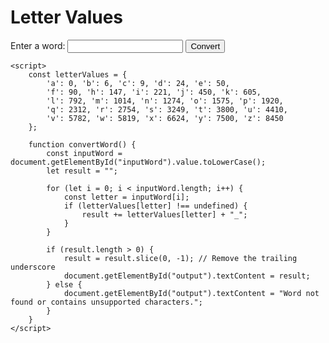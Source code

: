 <!DOCTYPE html>
<html>
<head>
    <title>Letter Values</title>
</head>
<body>
    <h1>Letter Values</h1>
    <label for="inputWord">Enter a word:</label>
    <input type="text" id="inputWord">
    <button onclick="convertWord()">Convert</button>
    <p id="output"></p>

    <script>
        const letterValues = {
            'a': 0, 'b': 6, 'c': 9, 'd': 24, 'e': 50,
            'f': 90, 'h': 147, 'i': 221, 'j': 450, 'k': 605,
            'l': 792, 'm': 1014, 'n': 1274, 'o': 1575, 'p': 1920,
            'q': 2312, 'r': 2754, 's': 3249, 't': 3800, 'u': 4410,
            'v': 5782, 'w': 5819, 'x': 6624, 'y': 7500, 'z': 8450
        };

        function convertWord() {
            const inputWord = document.getElementById("inputWord").value.toLowerCase();
            let result = "";

            for (let i = 0; i < inputWord.length; i++) {
                const letter = inputWord[i];
                if (letterValues[letter] !== undefined) {
                    result += letterValues[letter] + "_";
                }
            }

            if (result.length > 0) {
                result = result.slice(0, -1); // Remove the trailing underscore
                document.getElementById("output").textContent = result;
            } else {
                document.getElementById("output").textContent = "Word not found or contains unsupported characters.";
            }
        }
    </script>
</body>
</html>
